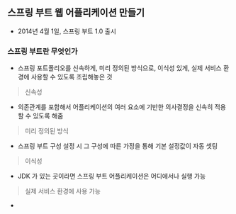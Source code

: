 ## 스프링 부트 웹 어플리케이션 만들기

- 2014년 4월 1일, 스프링 부트 1.0 출시

### 스프링 부트란 무엇인가
- 스프링 포트폴리오를 신속하게, 미리 정의된 방식으로, 이식성 있게, 실제 서비스 환경에 사용할 수 있도록 조립해놓은 것

> 신속성
- 의존관계를 포함해서 어플리케이션의 여러 요소에 기반한 의사결정을 신속히 적용할 수 있도록 해줌

> 미리 정의된 방식
- 스프링 부트 구성 설정 시 그 구성에 따른 가정을 통해 기본 설정값이 자동 셋팅

> 이식성
- JDK 가 있는 곳이라면 스프링 부트 어플리케이션은 어디에서나 실행 가능

> 실제 서비스 환경에 사용 가능
- 